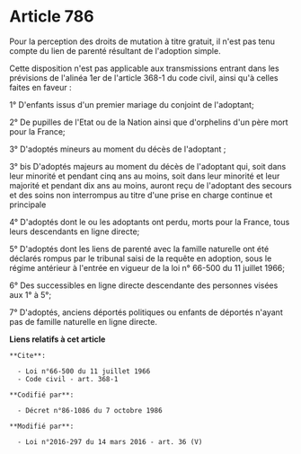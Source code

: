 # Article 786

Pour la perception des droits de mutation à titre gratuit, il n'est pas tenu compte du lien de parenté résultant de
l'adoption simple.

Cette disposition n'est pas applicable aux transmissions entrant dans les prévisions de l'alinéa 1er de l'article 368-1 du
code civil, ainsi qu'à celles faites en faveur :

1° D'enfants issus d'un premier mariage du conjoint de l'adoptant;

2° De pupilles de l'Etat ou de la Nation ainsi que d'orphelins d'un père mort pour la France;

3° D'adoptés mineurs au moment du décès de l'adoptant ; 

3° bis D'adoptés majeurs au moment du décès de l'adoptant qui, soit dans leur minorité et pendant cinq ans au moins, soit
dans leur minorité et leur majorité et pendant dix ans au moins, auront reçu de l'adoptant des secours et des soins non
interrompus au titre d'une prise en charge continue et principale 

4° D'adoptés dont le ou les adoptants ont perdu, morts pour la France, tous leurs descendants en ligne directe;

5° D'adoptés dont les liens de parenté avec la famille naturelle ont été déclarés rompus par le tribunal saisi de la requête
en adoption, sous le régime antérieur à l'entrée en vigueur de la loi n° 66-500 du 11 juillet 1966;

6° Des successibles en ligne directe descendante des personnes visées aux 1° à 5°;

7° D'adoptés, anciens déportés politiques ou enfants de déportés n'ayant pas de famille naturelle en ligne directe.

**Liens relatifs à cet article**

	**Cite**:

	  - Loi n°66-500 du 11 juillet 1966
	  - Code civil - art. 368-1

	**Codifié par**:

	  - Décret n°86-1086 du 7 octobre 1986

	**Modifié par**:

	  - Loi n°2016-297 du 14 mars 2016 - art. 36 (V)

